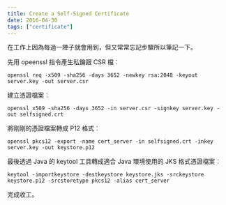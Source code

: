 ```yaml
---
title: Create a Self-Signed Certificate
date: 2016-04-30
tags: ["certificate"]
---
```


在工作上因為每過一陣子就會用到，但又常常忘記步驟所以筆記一下。

先用 opeenssl 指令產生私鑰跟 CSR 檔︰

```
openssl req -x509 -sha256 -days 3652 -newkey rsa:2048 -keyout server.key -out server.csr
```

建立憑證檔案︰

```
openssl x509 -sha256 -days 3652 -in server.csr -signkey server.key -out selfsigned.crt
```

將剛剛的憑證檔案轉成 P12 格式︰

```
openssl pkcs12 -export -name cert_server -in selfsigned.crt -inkey server.key -out keystore.p12
```

最後透過 Java 的 keytool 工具轉成適合 Java 環境使用的 JKS 格式憑證檔案︰

```
keytool -importkeystore -destkeystore keystore.jks -srckeystore keystore.p12 -srcstoretype pkcs12 -alias cert_server
```

完成收工。
